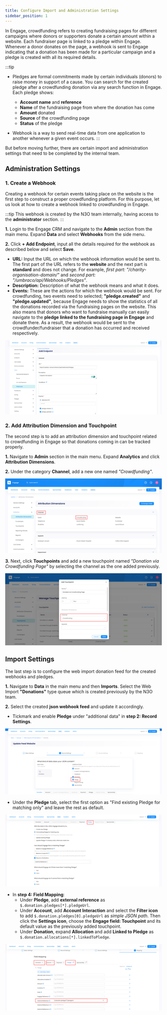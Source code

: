 ```yaml
---
title: Configure Import and Administration Settings
sidebar_position: 1
---
```


In Engage, crowdfunding refers to creating fundraising pages for different campaigns where donors or supporters donate a certain amount within a website. Each fundraiser page is linked to a pledge within Engage. Whenever a donor donates on the page, a webhook is sent to Engage indicating that a donation has been made for a particular campaign and a pledge is created with all its required details. 

:::tip
- Pledges are formal commitments made by certain individuals (donors) to raise money in support of a cause. You can search for the created pledge after a crowdfunding donation via any search function in Engage. Each pledge shows:
    - **Account name** and **reference**
    - **Name** of the fundraising page from where the donation has come
    - **Amount** donated
    - **Source** of the crowdfunding page
    - **Status** of the pledge

- Webhook is a way to send real-time data from one application to another whenever a given event occurs. 
:::

But before moving further, there are certain import and administration settings that need to be completed by the internal team.

## Administration Settings

### 1. Create a Webhook

Creating a webhook for certain events taking place on the website is the first step to construct a proper crowdfunding platform. For this purpose, let us look at how to create a webhook linked to crowdfunding in Engage. 

:::tip
This webhook is created by the N3O team internally, having access to the **administrator** section.
:::

**1.** Login to the Engage CRM and navigate to the **Admin** section from the main menu. Expand **Data** and select **Webhooks** from the side menu.

**2.** Click **+ Add Endpoint**, input all the details required for the webhook as described below and select **Save**. 

- **URL:** Input the URL on which the webhook information would be sent to. The first part of the URL refers to the **website** and the next part is **standard** and does not change. For example, *first part: "/charity-organisation-domain/"* and *second part: "/umbraco/api/Webhooks/Pledges"*.
- **Description:** Description of what the webhook means and what it does.
- **Events:** These are the actions for which the webhook would be sent. For crowdfunding, two events need to selected; **"pledge.created"** and **"pledge.updated"**, because Engage needs to show the statistics of all the donations recorded via the fundraising pages on the website. This also means that donors who want to fundraise manually can easily navigate to the **pledge linked to the fundraising page in Engage** and donate there. As a result, the webhook would be sent to the crowdfunder/fundraiser that a donation has occurred and received respectively.

![show webhook information](./show-webhook-information.png)

### 2. Add Attribution Dimension and Touchpoint

The second step is to add an attribution dimension and touchpoint related to crowdfunding in Engage so that donations coming in can be tracked properly. 

**1.** Navigate to **Admin** section in the main menu. Expand **Analytics** and click **Attribution Dimensions**.

**2.** Under the category **Channel**, add a new one named *"Crowdfunding"*.

![add attribution dimension](./add-attribution-dimension.png)

**3.** Next, click **Touchpoints** and add a new touchpoint named *"Donation via Crowdfunding Page"* by selecting the channel as the one added previously.

![add touchpoint](./add-touchpoint.png)

## Import Settings

The last step is to configure the web import donation feed for the created webhooks and pledges. 

**1.** Navigate to **Data** in the main menu and then **Imports**. Select the Web Import **"Donations"** type queue which is created previously by the N3O team.

**2.** Select the created **json webhook feed** and update it accordingly.

- Tickmark and enable **Pledge** under "additional data" in **step 2: Record Settings**. 

![tickmark pledge](./tickmark-pledge.png)

- Under the **Pledge** tab, select the first option as "Find existing Pledge for matching only" and leave the rest as default.

![pledge tab](./pledge-tab.png)

- In **step 4: Field Mapping**:
    - Under **Pledge**, add **external reference** as `$.donation.pledges[*].pledgeUrl`.
    - Under **Account**, add **Account Interaction** and select the **Filter icon** to add `$.donation.pledges[0].pledgeUrl` as *simple JSON path*. Then click the **Settings icon**, choose the **Engage field: Touchpoint** and its default value as the previously added touchpoint.
    - Under **Donation**, expand **Allocation** and add **Linked to Pledge** as `$.donation.allocations[*].linkedToPledge`. 

![field mapping](./field-mapping.png)